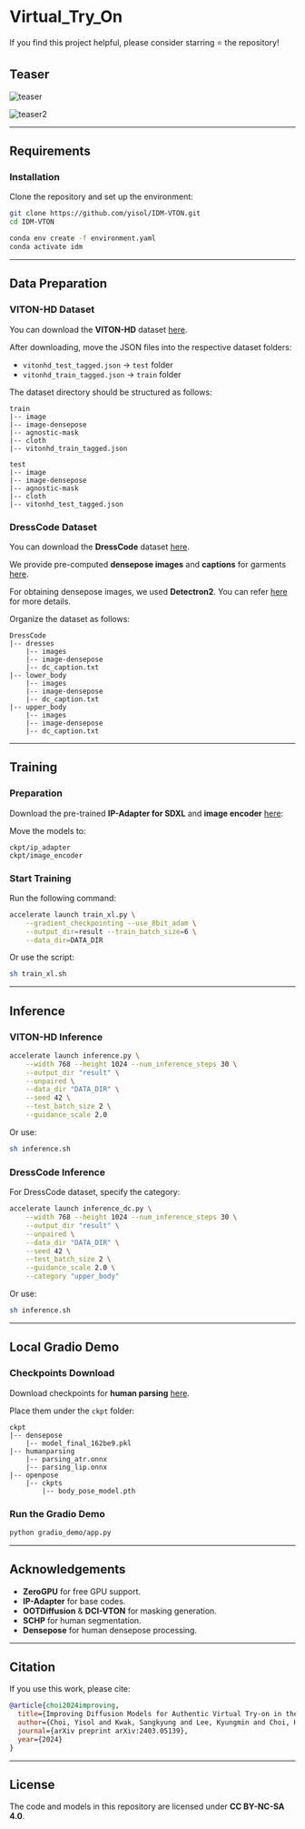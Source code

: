# Virtual_Try_On


If you find this project helpful, please consider starring ⭐ the repository!

## Teaser
![teaser](https://github.com/user-attachments/assets/4366c91a-92e6-4591-99ba-bb23fc1f46f8)

![teaser2](https://github.com/user-attachments/assets/e2c713c5-37ff-48cd-b0bf-5208ea077df9)


---

## Requirements
### Installation
Clone the repository and set up the environment:
```bash
git clone https://github.com/yisol/IDM-VTON.git
cd IDM-VTON

conda env create -f environment.yaml
conda activate idm
```

---

## Data Preparation
### VITON-HD Dataset
You can download the **VITON-HD** dataset [here](https://github.com/shadow2496/VITON-HD).

After downloading, move the JSON files into the respective dataset folders:
- `vitonhd_test_tagged.json` → `test` folder
- `vitonhd_train_tagged.json` → `train` folder

The dataset directory should be structured as follows:
```
train
|-- image
|-- image-densepose
|-- agnostic-mask
|-- cloth
|-- vitonhd_train_tagged.json

test
|-- image
|-- image-densepose
|-- agnostic-mask
|-- cloth
|-- vitonhd_test_tagged.json
```

### DressCode Dataset
You can download the **DressCode** dataset [here](https://github.com/aimagelab/dresscode).

We provide pre-computed **densepose images** and **captions** for garments [here](#).

For obtaining densepose images, we used **Detectron2**. You can refer [here](https://github.com/facebookresearch/detectron2) for more details.

Organize the dataset as follows:
```
DressCode
|-- dresses
    |-- images
    |-- image-densepose
    |-- dc_caption.txt
|-- lower_body
    |-- images
    |-- image-densepose
    |-- dc_caption.txt
|-- upper_body
    |-- images
    |-- image-densepose
    |-- dc_caption.txt
```

---

## Training
### Preparation
Download the pre-trained **IP-Adapter for SDXL** and **image encoder** [here](https://huggingface.co/h94/IP-Adapter):

Move the models to:
```
ckpt/ip_adapter
ckpt/image_encoder
```

### Start Training
Run the following command:
```bash
accelerate launch train_xl.py \
    --gradient_checkpointing --use_8bit_adam \
    --output_dir=result --train_batch_size=6 \
    --data_dir=DATA_DIR
```
Or use the script:
```bash
sh train_xl.sh
```

---

## Inference
### VITON-HD Inference
```bash
accelerate launch inference.py \
    --width 768 --height 1024 --num_inference_steps 30 \
    --output_dir "result" \
    --unpaired \
    --data_dir "DATA_DIR" \
    --seed 42 \
    --test_batch_size 2 \
    --guidance_scale 2.0
```
Or use:
```bash
sh inference.sh
```

### DressCode Inference
For DressCode dataset, specify the category:
```bash
accelerate launch inference_dc.py \
    --width 768 --height 1024 --num_inference_steps 30 \
    --output_dir "result" \
    --unpaired \
    --data_dir "DATA_DIR" \
    --seed 42 \
    --test_batch_size 2 \
    --guidance_scale 2.0 \
    --category "upper_body"
```
Or use:
```bash
sh inference.sh
```

---

## Local Gradio Demo
### Checkpoints Download
Download checkpoints for **human parsing** [here](#).

Place them under the `ckpt` folder:
```
ckpt
|-- densepose
    |-- model_final_162be9.pkl
|-- humanparsing
    |-- parsing_atr.onnx
    |-- parsing_lip.onnx
|-- openpose
    |-- ckpts
        |-- body_pose_model.pth
```
### Run the Gradio Demo
```bash
python gradio_demo/app.py
```

---

## Acknowledgements
- **ZeroGPU** for free GPU support.
- **IP-Adapter** for base codes.
- **OOTDiffusion** & **DCI-VTON** for masking generation.
- **SCHP** for human segmentation.
- **Densepose** for human densepose processing.

---

## Citation
If you use this work, please cite:
```bibtex
@article{choi2024improving,
  title={Improving Diffusion Models for Authentic Virtual Try-on in the Wild},
  author={Choi, Yisol and Kwak, Sangkyung and Lee, Kyungmin and Choi, Hyungwon and Shin, Jinwoo},
  journal={arXiv preprint arXiv:2403.05139},
  year={2024}
}
```

---

## License
The code and models in this repository are licensed under **CC BY-NC-SA 4.0**.
